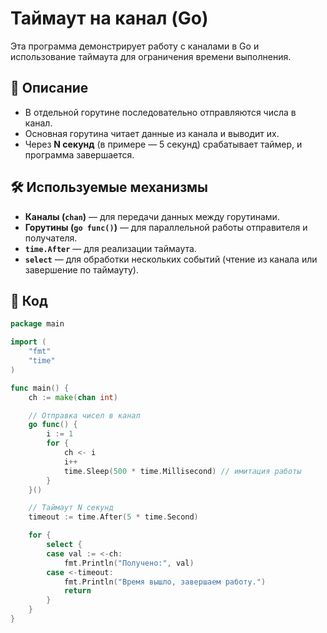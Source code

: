 # Таймаут на канал (Go)

Эта программа демонстрирует работу с каналами в Go и использование таймаута для ограничения времени выполнения.

## 📌 Описание
- В отдельной горутине последовательно отправляются числа в канал.
- Основная горутина читает данные из канала и выводит их.
- Через **N секунд** (в примере — 5 секунд) срабатывает таймер, и программа завершается.

## 🛠 Используемые механизмы
- **Каналы (`chan`)** — для передачи данных между горутинами.
- **Горутины (`go func()`)** — для параллельной работы отправителя и получателя.
- **`time.After`** — для реализации таймаута.
- **`select`** — для обработки нескольких событий (чтение из канала или завершение по таймауту).

## 📄 Код
```go
package main

import (
	"fmt"
	"time"
)

func main() {
	ch := make(chan int)

	// Отправка чисел в канал
	go func() {
		i := 1
		for {
			ch <- i
			i++
			time.Sleep(500 * time.Millisecond) // имитация работы
		}
	}()

	// Таймаут N секунд
	timeout := time.After(5 * time.Second)

	for {
		select {
		case val := <-ch:
			fmt.Println("Получено:", val)
		case <-timeout:
			fmt.Println("Время вышло, завершаем работу.")
			return
		}
	}
}
